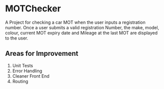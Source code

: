 # MOTChecker

A Project for checking a car MOT when the user inputs a registration number. Once a user submits a valid registration Number, the make, model, colour, current MOT expiry date and Mileage at the last MOT are displayed to the user. 

## Areas for Improvement

1. Unit Tests
2. Error Handling
3. Cleaner Front End 
4. Routing
